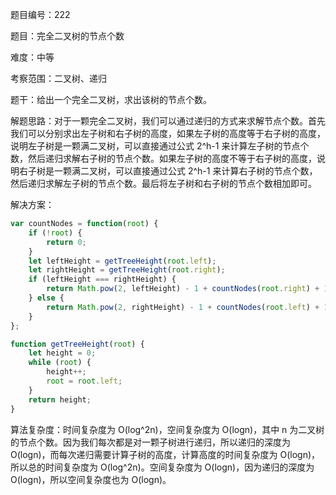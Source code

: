题目编号：222

题目：完全二叉树的节点个数

难度：中等

考察范围：二叉树、递归

题干：给出一个完全二叉树，求出该树的节点个数。

解题思路：对于一颗完全二叉树，我们可以通过递归的方式来求解节点个数。首先我们可以分别求出左子树和右子树的高度，如果左子树的高度等于右子树的高度，说明左子树是一颗满二叉树，可以直接通过公式 2^h-1 来计算左子树的节点个数，然后递归求解右子树的节点个数。如果左子树的高度不等于右子树的高度，说明右子树是一颗满二叉树，可以直接通过公式 2^h-1 来计算右子树的节点个数，然后递归求解左子树的节点个数。最后将左子树和右子树的节点个数相加即可。

解决方案：

```javascript
var countNodes = function(root) {
    if (!root) {
        return 0;
    }
    let leftHeight = getTreeHeight(root.left);
    let rightHeight = getTreeHeight(root.right);
    if (leftHeight === rightHeight) {
        return Math.pow(2, leftHeight) - 1 + countNodes(root.right) + 1;
    } else {
        return Math.pow(2, rightHeight) - 1 + countNodes(root.left) + 1;
    }
};

function getTreeHeight(root) {
    let height = 0;
    while (root) {
        height++;
        root = root.left;
    }
    return height;
}
```

算法复杂度：时间复杂度为 O(log^2n)，空间复杂度为 O(logn)，其中 n 为二叉树的节点个数。因为我们每次都是对一颗子树进行递归，所以递归的深度为 O(logn)，而每次递归需要计算子树的高度，计算高度的时间复杂度为 O(logn)，所以总的时间复杂度为 O(log^2n)。空间复杂度为 O(logn)，因为递归的深度为 O(logn)，所以空间复杂度也为 O(logn)。